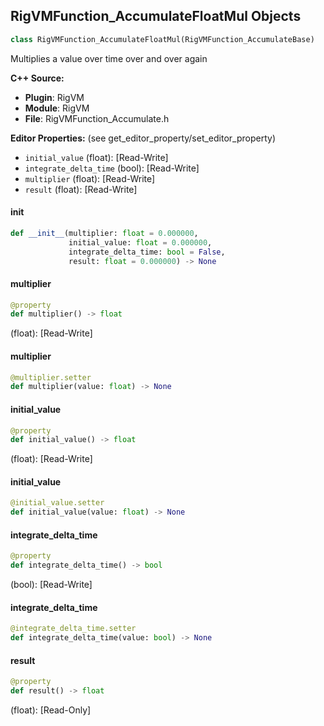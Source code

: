## RigVMFunction_AccumulateFloatMul Objects

```python
class RigVMFunction_AccumulateFloatMul(RigVMFunction_AccumulateBase)
```

Multiplies a value over time over and over again

**C++ Source:**

- **Plugin**: RigVM
- **Module**: RigVM
- **File**: RigVMFunction_Accumulate.h

**Editor Properties:** (see get_editor_property/set_editor_property)

- ``initial_value`` (float):  [Read-Write]
- ``integrate_delta_time`` (bool):  [Read-Write]
- ``multiplier`` (float):  [Read-Write]
- ``result`` (float):  [Read-Write]

<a id="unreal.RigVMFunction_AccumulateFloatMul.__init__"></a>

#### __init__

```python
def __init__(multiplier: float = 0.000000,
             initial_value: float = 0.000000,
             integrate_delta_time: bool = False,
             result: float = 0.000000) -> None
```

<a id="unreal.RigVMFunction_AccumulateFloatMul.multiplier"></a>

#### multiplier

```python
@property
def multiplier() -> float
```

(float):  [Read-Write]

<a id="unreal.RigVMFunction_AccumulateFloatMul.multiplier"></a>

#### multiplier

```python
@multiplier.setter
def multiplier(value: float) -> None
```

<a id="unreal.RigVMFunction_AccumulateFloatMul.initial_value"></a>

#### initial_value

```python
@property
def initial_value() -> float
```

(float):  [Read-Write]

<a id="unreal.RigVMFunction_AccumulateFloatMul.initial_value"></a>

#### initial_value

```python
@initial_value.setter
def initial_value(value: float) -> None
```

<a id="unreal.RigVMFunction_AccumulateFloatMul.integrate_delta_time"></a>

#### integrate_delta_time

```python
@property
def integrate_delta_time() -> bool
```

(bool):  [Read-Write]

<a id="unreal.RigVMFunction_AccumulateFloatMul.integrate_delta_time"></a>

#### integrate_delta_time

```python
@integrate_delta_time.setter
def integrate_delta_time(value: bool) -> None
```

<a id="unreal.RigVMFunction_AccumulateFloatMul.result"></a>

#### result

```python
@property
def result() -> float
```

(float):  [Read-Only]

<a id="unreal.RigUnit_AccumulateFloatMul"></a>